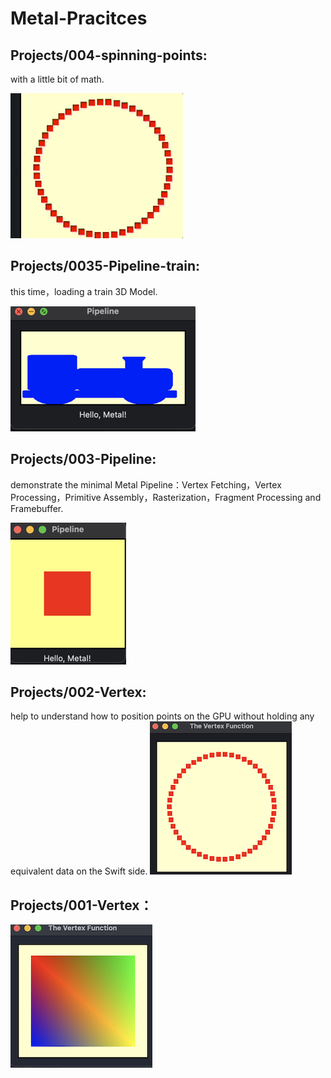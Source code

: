 # Metal-Pracitces


## Projects/004-spinning-points:
with a little bit of math.

![image](https://github.com/chansonyan/Metal-Pracitces/blob/main/Images/004-spinning-points/spin-points.gif)



## Projects/0035-Pipeline-train:
this time，loading a train 3D Model.

![image](https://github.com/chansonyan/Metal-Pracitces/blob/main/Images/0035-Pipeline-train/Screenshot-train.png)


## Projects/003-Pipeline:
demonstrate the minimal Metal Pipeline：Vertex Fetching，Vertex Processing，Primitive Assembly，Rasterization，Fragment Processing and Framebuffer.

![image](https://github.com/chansonyan/Metal-Pracitces/blob/main/Images/003-Pipeline/Screenshot-pipeline.png)


## Projects/002-Vertex:
help to understand how to position points on the GPU without holding any equivalent data on the Swift side.
![image](https://github.com/chansonyan/Metal-Pracitces/blob/main/Images/002-Vertex/metal2.png)


## Projects/001-Vertex：
![image](https://github.com/chansonyan/Metal-Pracitces/blob/main/Images/001-Vertex/The%20Vertex%20Function.png)
